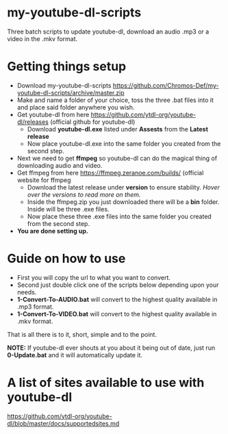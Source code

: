 # my-youtube-dl-scripts
Three batch scripts to update youtube-dl, download an audio .mp3 or a video in the .mkv format.

# Getting things setup
- Download my-youtube-dl-scripts https://github.com/Chromos-Def/my-youtube-dl-scripts/archive/master.zip
- Make and name a folder of your choice, toss the three .bat files into it and place said folder anywhere you wish.
- Get youtube-dl from here https://github.com/ytdl-org/youtube-dl/releases (official github for youtube-dl)
     - Download **youtube-dl.exe** listed under **Assests** from the **Latest release**
     - Now place youtube-dl.exe into the same folder you created from the second step.
- Next we need to get **ffmpeg** so youtube-dl can do the magical thing of downloading audio and video.
- Get ffmpeg from here https://ffmpeg.zeranoe.com/builds/ (official website for ffmpeg
     - Download the latest release under **version** to ensure stability. *Hover over the versions to read more on them.*
     - Inside the ffmpeg.zip you just downloaded there will be a **bin** folder. Inside will be three .exe files.
     - Now place these three .exe files into the same folder you created from the second step.
- **You are done setting up.**

# Guide on how to use
- First you will copy the url to what you want to convert.
- Second just double click one of the scripts below depending upon your needs.
- **1-Convert-To-AUDIO.bat** will convert to the highest quality available in .mp3 format.
- **1-Convert-To-VIDEO.bat** will convert to the highest quality available in .mkv format.

That is all there is to it, short, simple and to the point.

**NOTE:** If youtube-dl ever shouts at you about it being out of date, just run **0-Update.bat** and it will automatically update it.

# A list of sites available to use with youtube-dl
https://github.com/ytdl-org/youtube-dl/blob/master/docs/supportedsites.md
